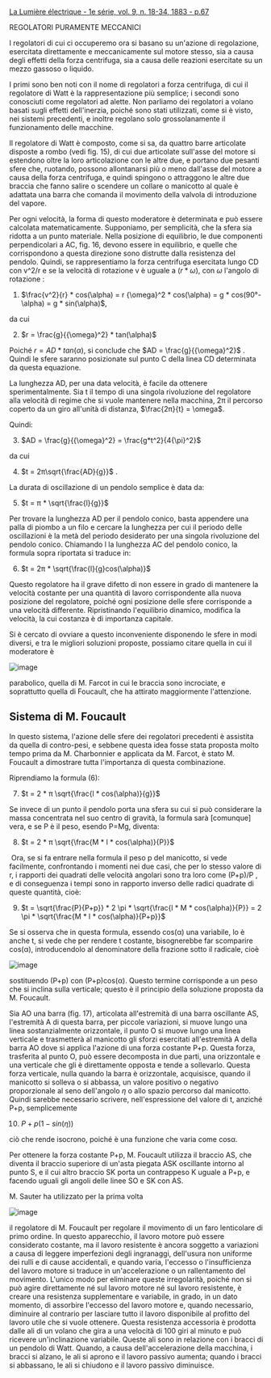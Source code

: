 [La Lumière électrique -  1e série, vol. 9, n. 18-34, 1883 -  p.67](https://cnum.cnam.fr/pgi/fpage.php?P84.9/71/160/560/0/0)


REGOLATORI PURAMENTE MECCANICI

I regolatori di cui ci occuperemo ora si basano su un'azione di regolazione, esercitata direttamente e meccanicamente sul motore stesso, sia a causa degli effetti della forza centrifuga, sia a causa delle reazioni esercitate su un mezzo gassoso o liquido.

I primi sono ben noti con il nome di regolatori a forza centrifuga, di cui il regolatore di Watt è la rappresentazione più semplice; i secondi sono conosciuti come regolatori ad alette. Non parliamo dei regolatori a volano basati sugli effetti dell'inerzia, poiché sono stati utilizzati, come si è visto, nei sistemi precedenti, e inoltre regolano solo grossolanamente il funzionamento delle macchine.

Il regolatore di Watt è composto, come si sa, da quattro barre articolate disposte a rombo (vedi fig. 15), di cui due articolate sull'asse del motore si estendono oltre la loro articolazione con le altre due, e portano due pesanti sfere che, ruotando, possono allontanarsi più o meno dall'asse del motore a causa della forza centrifuga, e quindi spingono o attraggono le altre due braccia che fanno salire o scendere un collare o manicotto al quale è adattata una barra che comanda il movimento della valvola di introduzione del vapore.

Per ogni velocità, la forma di questo moderatore è determinata e può essere calcolata matematicamente. Supponiamo, per semplicità, che la sfera sia ridotta a un punto materiale. Nella posizione di equilibrio, le due componenti perpendicolari a AC, fig. 16, devono essere in equilibrio, e quelle che corrispondono a questa direzione sono distrutte dalla resistenza del pendolo. Quindi, se rappresentiamo la forza centrifuga esercitata lungo CD con v^2/r e se la velocità di rotazione v è uguale a $(r * \omega)$, con $\omega$ l'angolo di rotazione :

1) $\frac{v^2}{r} * cos(\alpha) = r  {\omega}^2 * cos(\alpha)    =    g * cos(90°-\alpha) = g * sin(\alpha)$,

da cui

2) $r = \frac{g}{{\omega}^2} * tan(\alpha)$

Poiché $r = AD * tan(\alpha)$, si conclude che $AD = \frac{g}{{\omega}^2}$ . Quindi le sfere saranno posizionate sul punto C della linea CD determinata da questa equazione.

La lunghezza AD, per una data velocità, è facile da ottenere sperimentalmente. Sia t il tempo di una singola rivoluzione del regolatore alla velocità di regime che si vuole mantenere nella macchina, 2π il percorso coperto da un giro all'unità di distanza, $\frac{2π}{t} = \omega$.

Quindi:

3) $AD = \frac{g}{{\omega}^2} = \frac{g*t^2}{4{\pi}^2}$

da cui

4) $t = 2π\sqrt{\frac{AD}{g}}$ .


La durata di oscillazione di un pendolo semplice è data da:


5) $t =  π * \sqrt{\frac{l}{g}}$

Per trovare la lunghezza AD per il pendolo conico, basta appendere una palla di piombo a un filo e cercare la lunghezza per cui il periodo delle oscillazioni è la metà del periodo desiderato per una singola rivoluzione del pendolo conico. Chiamando l la lunghezza AC del pendolo conico, la formula sopra riportata si traduce in:

6) $t = 2π * \sqrt{\frac{l}{g}cos(\alpha)}$
​

Questo regolatore ha il grave difetto di non essere in grado di mantenere la velocità costante per una quantità di lavoro corrispondente alla nuova posizione del regolatore, poiché ogni posizione delle sfere corrisponde a una velocità differente. Ripristinando l'equilibrio dinamico, modifica la velocità, la cui costanza è di importanza capitale.

Si è cercato di ovviare a questo inconveniente disponendo le sfere in modi diversi, e tra le migliori soluzioni proposte, possiamo citare quella in cui il moderatore è 

![image](https://github.com/jumpjack/heliostat/assets/1620953/43cc3d66-221b-492b-9bf5-a95c1dd9871a)

parabolico, quella di M. Farcot in cui le braccia sono incrociate, e soprattutto quella di Foucault, che ha attirato maggiormente l'attenzione.

Sistema di M. Foucault
----------------------

In questo sistema, l'azione delle sfere dei regolatori precedenti è assistita da quella di contro-pesi, e sebbene questa idea fosse stata proposta molto tempo prima da M. Charbonnier e applicata da M. Farcot, è stato M. Foucault a dimostrare tutta l'importanza di questa combinazione.

Riprendiamo la formula (6):

7) $t = 2 * π \sqrt{\frac{l * cos(\alpha)}{g}}$
​ 
 
Se invece di un punto il pendolo porta una sfera su cui si può considerare la massa concentrata nel suo centro di gravità, la formula sarà [comunque] vera, e se P è il peso, esendo  P=Mg, diventa:

8) $t = 2 * π \sqrt{\frac{M * l * cos(\alpha)}{P}}$

​ 
Ora, se si fa entrare nella formula il peso p del manicotto, si vede facilmente, confrontando i momenti nei due casi, che per lo stesso valore di r, i rapporti dei quadrati delle velocità angolari sono tra loro come (P+p)/P , e di conseguenza i tempi sono in rapporto inverso delle radici quadrate di queste quantità, cioè:


9) $t = \sqrt{\frac{P}{P+p}} * 2 \pi * \sqrt{\frac{l * M * cos(\alpha)}{P}} = 2 \pi * \sqrt{\frac{M * l * cos(\alpha)}{P+p}}$


Se si osserva che in questa formula,  essendo cos(α) una variabile,  lo è anche  t, si vede che per rendere t costante, bisognerebbe far scomparire cos(α), introducendolo al denominatore della frazione sotto il radicale, cioè 

![image](https://github.com/jumpjack/heliostat/assets/1620953/31f6b711-5151-43c8-95e4-df9d941b6706)


sostituendo (P+p) con (P+p)cos(α). Questo termine corrisponde a un peso che si inclina sulla verticale; questo è il principio della soluzione proposta da M. Foucault.

Sia AO una barra (fig. 17), articolata all'estremità di una barra oscillante AS, l'estremità A di questa barra, per piccole variazioni, si muove lungo una linea sostanzialmente orizzontale, il punto O si muove lungo una linea verticale e trasmetterà al manicotto gli sforzi esercitati all'estremità A della barra AO dove si applica l'azione di una forza costante P+p. Questa forza, trasferita al punto O, può essere decomposta in due parti, una orizzontale e una verticale che gli è direttamente opposta e tende a sollevarlo. Questa forza verticale, nulla quando la barra è orizzontale, acquisisce, quando il manicotto si solleva o si abbassa, un valore positivo o negativo proporzionale al seno dell'angolo $\eta$ o allo spazio percorso dal manicotto. Quindi sarebbe necessario scrivere, nell'espressione del valore di t, anziché P+p, semplicemente 

10) $P + p(1−sin(\eta))$

ciò che rende isocrono, poiché è una funzione che varia come cosα.

Per ottenere la forza costante P+p, M. Foucault utilizza il braccio AS, che diventa il braccio superiore di un'asta piegata ASK oscillante intorno al punto S, e il cui altro braccio SK porta un contrappeso K uguale a P+p, e facendo uguali gli angoli delle linee SO e SK con AS. 

M. Sauter ha utilizzato per la prima volta 

![image](https://github.com/jumpjack/heliostat/assets/1620953/7b6c0b06-f6d4-4126-9146-4c4fa4b565f7)


il regolatore di M. Foucault per regolare il movimento di un faro lenticolare di primo ordine. In questo apparecchio, il lavoro motore può essere considerato costante, ma il lavoro resistente è ancora soggetto a variazioni a causa di leggere imperfezioni degli ingranaggi, dell'usura non uniforme dei rulli e di cause accidentali, e quando varia, l'eccesso o l'insufficienza del lavoro motore si traduce in un'accelerazione o un rallentamento del movimento. L'unico modo per eliminare queste irregolarità, poiché non si può agire direttamente né sul lavoro motore né sul lavoro resistente, è creare una resistenza supplementare e variabile, in grado, in un dato momento, di assorbire l'eccesso del lavoro motore e, quando necessario, diminuire al contrario per lasciare tutto il lavoro disponibile al profitto del lavoro utile che si vuole ottenere. Questa resistenza accessoria è prodotta dalle ali di un volano che gira a una velocità di 100 giri al minuto e può ricevere un'inclinazione variabile. Queste ali sono in relazione con i bracci di un pendolo di Watt. Quando, a causa dell'accelerazione della macchina, i bracci si alzano, le ali si aprono e il lavoro passivo aumenta; quando i bracci si abbassano, le ali si chiudono e il lavoro passivo diminuisce.
